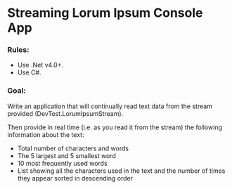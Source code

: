 # Streaming Lorum Ipsum Console App

### Rules:
* Use .Net v4.0+.
* Use C#.

### Goal:
Write an application that will continually read text data from the stream provided (DevTest.LorumIpsumStream). 

Then provide in real time (i.e. as you read it from the stream) the following information about the text: 
* Total number of characters and words 
* The 5 largest and 5 smallest word 
* 10 most frequently used words
* List showing all the characters used in the text and the number of times they appear sorted in descending order
